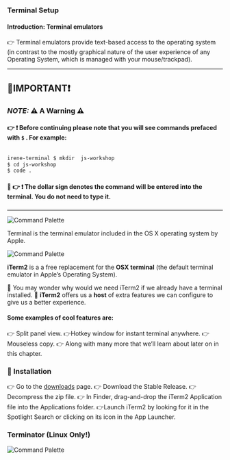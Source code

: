 ### Terminal Setup

#### Introduction: Terminal emulators

👉 Terminal emulators provide text-based access to the operating system (in contrast to the mostly graphical nature of the user experience of any Operating System, which is managed with your mouse/trackpad).

---

## 🔴IMPORTANT❗

### **_NOTE:_** ⚠️ A Warning ⚠️

#### 👉 ❗️ Before continuing please note that you will see commands prefaced with `$` . For example:

```bash

irene-terminal $ mkdir  js-workshop
$ cd js-workshop
$ code .

```

#### 🤔 👉 ❗️ The dollar sign denotes the command will be entered into the terminal. You do not need to type it.

###

---

![Command Palette](https://i.imgur.com/EKEmTLk.png)

Terminal is the terminal emulator included in the OS X operating system by Apple.

![Command Palette](https://i.imgur.com/3cfDogH.png)

**iTerm2** is a a free replacement for the **OSX terminal** (the default terminal emulator in Apple’s Operating System).

🤔 You may wonder why would we need iTerm2 if we already have a terminal installed.
🛑 **iTerm2** offers us a **host** of extra features we can configure to give us a better experience.

#### Some examples of cool features are:

👉 Split panel view.
👉Hotkey window for instant terminal anywhere.
👉 Mouseless copy.
👉 Along with many more that we’ll learn about later on in this chapter.

### 🛑 Installation

👉 Go to the [downloads](https://www.iterm2.com/downloads.html) page.
👉 Download the Stable Release.
👉 Decompress the zip file.
👉 In Finder, drag-and-drop the iTerm2 Application file into the Applications folder.
👉Launch iTerm2 by looking for it in the Spotlight Search or clicking on its icon in the App Launcher.

### Terminator (Linux Only!)

![Command Palette](https://i.imgur.com/3cfDogH.png)